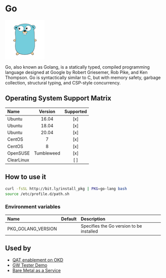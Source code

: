 # Go

![Logo](../../docs/img/go-lang.png)

Go, also known as Golang, is a statically typed, compiled programming
language designed at Google by Robert Griesemer, Rob Pike, and Ken
Thompson. Go is syntactically similar to C, but with memory safety,
garbage collection, structural typing, and CSP-style concurrency.

## Operating System Support Matrix

| Name       | Version    | Supported |
|:-----------|:----------:|:---------:|
| Ubuntu     | 16.04      | [x]       |
| Ubuntu     | 18.04      | [x]       |
| Ubuntu     | 20.04      | [x]       |
| CentOS     | 7          | [x]       |
| CentOS     | 8          | [x]       |
| OpenSUSE   | Tumbleweed | [x]       |
| ClearLinux |            | [ ]       |

## How to use it

```bash
curl -fsSL http://bit.ly/install_pkg | PKG=go-lang bash
source /etc/profile.d/path.sh
```
### Environment variables

| Name               | Default | Description                              |
|:-------------------|:--------|:-----------------------------------------|
| PKG_GOLANG_VERSION |         | Specifies the Go version to be installed |

## Used by

- [QAT enablement on OKD](https://github.com/electrocucaracha/okd)
- [GW Tester Demo](https://github.com/electrocucaracha/gw-tester)
- [Bare Metal as a Service](https://github.com/electrocucaracha/bmaas)
